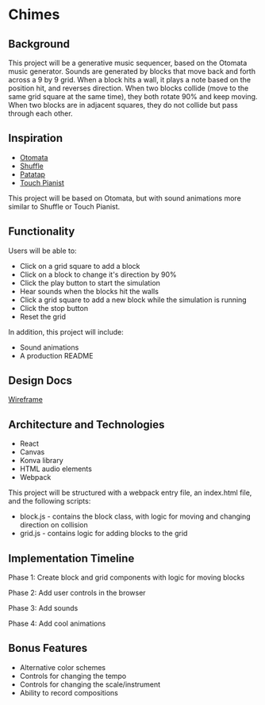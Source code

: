 # Chimes

## Background

This project will be a generative music sequencer, based on the Otomata music generator.  Sounds are generated by blocks that move back and forth across a 9 by 9 grid.  When a block hits a wall, it plays a note based on the position hit, and reverses direction.  When two blocks collide (move to the same grid square at the same time), they both rotate 90% and keep moving.  When two blocks are in adjacent squares, they do not collide but pass through each other.

## Inspiration

- [Otomata][otomata]
- [Shuffle][shuffle]
- [Patatap][patatap]
- [Touch Pianist][touchpianist]

[otomata]: http://www.earslap.com/page/otomata.html?q=4h4t5j7k444c1z3l2i7o631078051q8y
[shuffle]: http://www.shufffle.space/
[patatap]: http://patatap.com/
[touchpianist]: http://touchpianist.com/

This project will be based on Otomata, but with sound animations more similar to Shuffle or Touch Pianist.

## Functionality

Users will be able to:
- Click on a grid square to add a block
- Click on a block to change it's direction by 90%
- Click the play button to start the simulation
- Hear sounds when the blocks hit the walls
- Click a grid square to add a new block while the simulation is running
- Click the stop button
- Reset the grid

In addition, this project will include:
- Sound animations
- A production README

## Design Docs

[Wireframe][wireframe]

[wireframe]: ./wireframe.png

## Architecture and Technologies

- React
- Canvas
- Konva library
- HTML audio elements
- Webpack

This project will be structured with a webpack entry file, an index.html file, and the following scripts:
- block.js - contains the block class, with logic for moving and changing direction on collision
- grid.js - contains logic for adding blocks to the grid

## Implementation Timeline

Phase 1: Create block and grid components with logic for moving blocks

Phase 2: Add user controls in the browser

Phase 3: Add sounds

Phase 4: Add cool animations

## Bonus Features

- Alternative color schemes
- Controls for changing the tempo
- Controls for changing the scale/instrument
- Ability to record compositions
